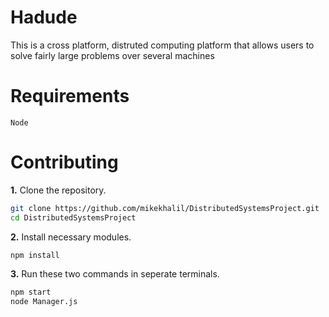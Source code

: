 # Hadude

This is a cross platform, distruted computing platform that allows users to solve fairly large problems over several machines

# Requirements
    Node 

# Contributing
**1\.** Clone the repository.

```bash
git clone https://github.com/mikekhalil/DistributedSystemsProject.git
cd DistributedSystemsProject
```


**2\.** Install necessary modules.
```bash
npm install
```
**3\.** Run these two commands in seperate terminals.
```bash
npm start
node Manager.js
```
